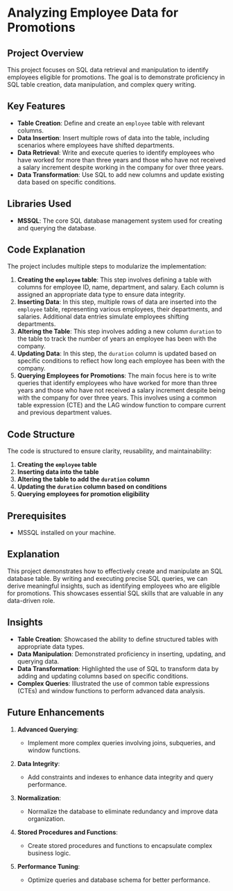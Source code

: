 # Analyzing Employee Data for Promotions

## Project Overview  
This project focuses on SQL data retrieval and manipulation to identify employees eligible for promotions. The goal is to demonstrate proficiency in SQL table creation, data manipulation, and complex query writing.

## Key Features  
- **Table Creation**: Define and create an `employee` table with relevant columns.
- **Data Insertion**: Insert multiple rows of data into the table, including scenarios where employees have shifted departments.
- **Data Retrieval**: Write and execute queries to identify employees who have worked for more than three years and those who have not received a salary increment despite working in the company for over three years.
- **Data Transformation**: Use SQL to add new columns and update existing data based on specific conditions.

## Libraries Used  
- **MSSQL**: The core SQL database management system used for creating and querying the database.

## Code Explanation  
The project includes multiple steps to modularize the implementation:
1. **Creating the `employee` table**: This step involves defining a table with columns for employee ID, name, department, and salary. Each column is assigned an appropriate data type to ensure data integrity.
2. **Inserting Data**: In this step, multiple rows of data are inserted into the `employee` table, representing various employees, their departments, and salaries. Additional data entries simulate employees shifting departments.
3. **Altering the Table**: This step involves adding a new column `duration` to the table to track the number of years an employee has been with the company.
4. **Updating Data**: In this step, the `duration` column is updated based on specific conditions to reflect how long each employee has been with the company.
5. **Querying Employees for Promotions**: The main focus here is to write queries that identify employees who have worked for more than three years and those who have not received a salary increment despite being with the company for over three years. This involves using a common table expression (CTE) and the LAG window function to compare current and previous department values.

## Code Structure  
The code is structured to ensure clarity, reusability, and maintainability:
1. **Creating the `employee` table**
2. **Inserting data into the table**
3. **Altering the table to add the `duration` column**
4. **Updating the `duration` column based on conditions**
5. **Querying employees for promotion eligibility**

## Prerequisites  
- MSSQL installed on your machine.

## Explanation  
This project demonstrates how to effectively create and manipulate an SQL database table. By writing and executing precise SQL queries, we can derive meaningful insights, such as identifying employees who are eligible for promotions. This showcases essential SQL skills that are valuable in any data-driven role.

## Insights  
- **Table Creation**: Showcased the ability to define structured tables with appropriate data types.
- **Data Manipulation**: Demonstrated proficiency in inserting, updating, and querying data.
- **Data Transformation**: Highlighted the use of SQL to transform data by adding and updating columns based on specific conditions.
- **Complex Queries**: Illustrated the use of common table expressions (CTEs) and window functions to perform advanced data analysis.

## Future Enhancements

1. **Advanced Querying**:
   - Implement more complex queries involving joins, subqueries, and window functions.

2. **Data Integrity**:
   - Add constraints and indexes to enhance data integrity and query performance.

3. **Normalization**:
   - Normalize the database to eliminate redundancy and improve data organization.

4. **Stored Procedures and Functions**:
   - Create stored procedures and functions to encapsulate complex business logic.

5. **Performance Tuning**:
   - Optimize queries and database schema for better performance.

